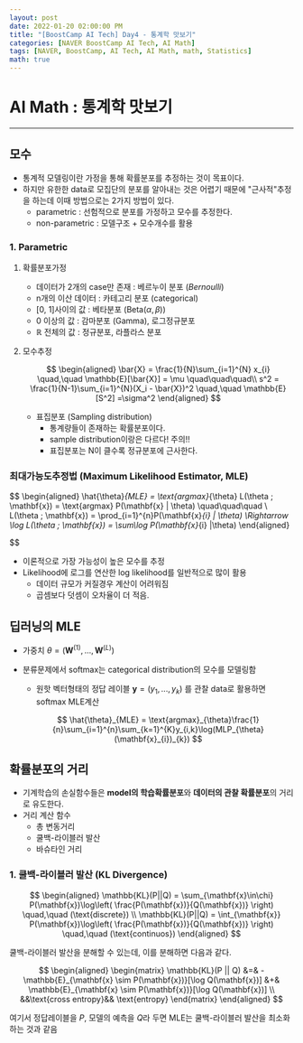 ```yaml
---
layout: post
date: 2022-01-20 02:00:00 PM
title: "[BoostCamp AI Tech] Day4 - 통계학 맛보기"
categories: [NAVER BoostCamp AI Tech, AI Math]
tags: [NAVER, BoostCamp, AI Tech, AI Math, math, Statistics]
math: true
---
```

# AI Math : 통계학 맛보기

---

## 모수

- 통계적 모델링이란 가정을 통해 확률분포를 추정하는 것이 목표이다.
- 하지만 유한한 data로 모집단의 분포를 알아내는 것은 어렵기 때문에 "근사적"추정을 하는데 이때 방법으로는 2가지 방법이 있다.
    - parametric : 선험적으로 분포를 가정하고 모수를 추정한다.
    - non-parametric : 모델구조 + 모수개수를 활용

### 1. Parametric

1. 확률분포가정
    - 데이터가 2개의 case만 존재 : 베르누이 분포 ($Bernoulli$)
    - n개의 이산 데이터 : 카테고리 분포 (categorical)
    - \[0, 1\]사이의 값 : 베타분포 ($\text{Beta}(\alpha, \beta)$)
    - 0 이상의 값 : 감마분포 ($\text{Gamma}$), 로그정규분포
    - $\mathbb{R}$ 전체의 값 : 정규분포, 라플라스 분포

2. 모수추정

    $$
    \begin{aligned}
    \bar{X} = \frac{1}{N}\sum_{i=1}^{N} x_{i} \quad,\quad \mathbb{E}[\bar{X}] = \mu \quad\quad\quad\\
    s^2 = \frac{1}{N-1}\sum_{i=1}^{N}(X_i - \bar{X})^2 \quad,\quad \mathbb{E}[S^2] =\sigma^2
    \end{aligned}
    $$  

    - 표집분포 (Sampling distribution)
        - 통계량들이 존재하는 확률분포이다.
        - sample distribution이랑은 다르다! 주의!!
        - 표집분포는 N이 클수록 정규분포에 근사한다.

### 최대가능도추정법 (Maximum Likelihood Estimator, MLE)

$$
\begin{aligned}
\hat{\theta}_{MLE} = \text{argmax}_{\theta} L(\theta ; \mathbf{x}) = \text{argmax} P(\mathbf{x} | \theta) \quad\quad\quad \\
L(\theta ; \mathbf{x}) = \prod_{i=1}^{n}P(\mathbf{x}_{i} | \theta) \Rightarrow \log L(\theta ; \mathbf{x}) = \sum\log P(\mathbf{x}_{i} |\theta)
\end{aligned}

$$

- 이론적으로 가장 가능성이 높은 모수를 추정
- Likelihood에 로그를 연산한 log likelihood를 일반적으로 많이 활용
    - 데이터 규모가 커질경우 계산이 어려워짐
    - 곱셈보다 덧셈이 오차율이 더 적음.

## 딥러닝의 MLE

- 가중치 $\theta = (\mathbf{W}^{(1)}, ..., \mathbf{W}^{(L)})$
- 분류문제에서 softmax는 categorical distribution의 모수를 모델링함
    - 원핫 벡터형태의 정답 레이블 $\mathbf{y} = (y_1, ..., y_k)$ 를 관찰 data로 활용하면 softmax MLE계산  

    $$
    \hat{\theta}_{MLE} = \text{argmax}_{\theta}\frac{1}{n}\sum_{i=1}^{n}\sum_{k=1}^{K}y_{i,k}\log(MLP_{\theta}(\mathbf{x}_{i})_{k})
    $$

## 확률분포의 거리
- 기계학습의 손실함수들은 **model의 학습확률분포**와 **데이터의 관찰 확률분포**의 거리로 유도한다.
- 거리 계산 함수
    - 총 변동거리
    - 쿨백-라이블러 발산
    - 바슈타인 거리

### 1. 쿨백-라이블러 발산 (KL Divergence)

$$
\begin{aligned}
\mathbb{KL}(P||Q) = \sum_{\mathbf{x}\in\chi} P(\mathbf{x})\log\left( \frac{P(\mathbf{x})}{Q(\mathbf{x})} \right) \quad,\quad (\text{discrete}) \\ 
\mathbb{KL}(P||Q) = \int_{\mathbf{x}} P(\mathbf{x})\log\left( \frac{P(\mathbf{x})}{Q(\mathbf{x})} \right) \quad,\quad (\text{continuos})
\end{aligned}
$$  

쿨백-라이블러 발산을 분해할 수 있는데, 이를 분해하면 다음과 같다.  

$$
\begin{aligned}
\begin{matrix}
\mathbb{KL}(P || Q) &=& -\mathbb{E}_{\mathbf{x} \sim P(\mathbf{x})}[\log Q(\mathbf{x})] &+& \mathbb{E}_{\mathbf{x} \sim P(\mathbf{x})}[\log Q(\mathbf{x})] \\
&&\text{cross entropy}&& \text{entropy}
\end{matrix}
\end{aligned}
$$

여기서 정답레이블을 $P$, 모델의 예측을 $Q$라 두면 MLE는 쿨백-라이블러 발산을 최소화하는 것과 같음